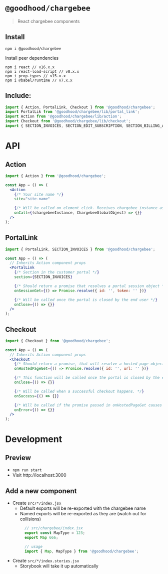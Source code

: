 # `@goodhood/chargebee`

> React chargebee components

## Install

```
npm i @goodhood/chargebee
```

Install peer dependencies
```
npm i react // v16.x.x
npm i react-load-script // v0.x.x
npm i prop-types // v15.x.x
npm i @babel/runtime // v7.x.x
```

## Include:

```js
import { Action, PortalLink, Checkout } from '@goodhood/chargebee';
import PortalLik from '@goodhood/chargebee/lib/portal_link';
import Action from '@goodhood/chargebee/lib/action';
import Checkout from '@goodhood/chargebee/lib/checkout';
import { SECTION_INVOICES, SECTION_EDIT_SUBSCRIPTION, SECTION_BILLING_ADDRESS } from '@goodhood/chargebee/lib/constants';
```

# API

## Action
```jsx
import { Action } from '@goodhood/chargebee';

const App = () => (
  <Action
    {/* Your site name */}
    site="site-name"

    {/* Will be called on element click. Receives chargebee instance as an argument */}
    onCall={(chargebeeInstance, ChargebeeGlobalObject) => {}}
  />
);
```

## PortalLink
```jsx
import { PortalLink, SECTION_INVOICES } from '@goodhood/chargebee';

const App = () => (
  // Inherits Action component props
  <PortalLink
    {/* Section in the customer portal */}
    section={SECTION_INVOICES}

    {/* Should return a promise that resolves a portal session object */}
    onSessionGet={() => Promise.resolve({ id: '', token: '' })}

    {/* Will be called once the portal is closed by the end user */}
    onClose={() => {}}
  />
);
```

## Checkout
```jsx
import { Checkout } from '@goodhood/chargebee';

const App = () => (
  // Inherits Action component props
  <Checkout
    {/* Should return a promise, that will resolve a hosted page object */}
    onHostedPageGet={() => Promise.resolve({ id: '', url: '' })}

    {/* This function will be called once the portal is closed by the end user */}
    onClose={() => {}}

    {/* Will be called when a successful checkout happens. */}
    onSuccess={() => {}}

    {/* Will be called if the promise passed in onHostedPageGet causes an error */}
    onError={() => {}}
  />
);
```

# Development

## Preview

- `npm run start`
- Visit http://localhost:3000

## Add a new component

- Create `src/*/index.jsx`
  - Default exports will be re-exported with the chargebee name
  - Named exports will be re-exported as they are (watch out for collisions)
    ```js
      // src/chargebee/index.jsx
      export const MapType = 123;
      export Map 666;

      // usage
      import { Map, MapType } from '@goodhood/chargebee';
    ```
- Create `src/*/index.stories.jsx`
  - Storybook will take it up automatically
